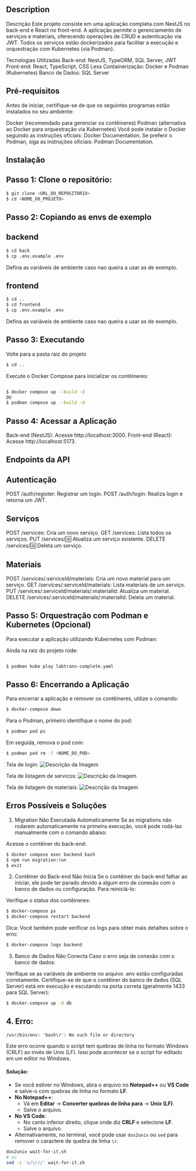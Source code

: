 
## Description

Descrição
Este projeto consiste em uma aplicação completa com NestJS no back-end e React no front-end. A aplicação permite o gerenciamento de serviços e materiais, oferecendo operações de CRUD e autenticação via JWT. Todos os serviços estão dockerizados para facilitar a execução e orquestração com Kubernetes (via Podman).

Tecnologias Utilizadas
Back-end: NestJS, TypeORM, SQL Server, JWT
Front-end: React, TypeScript, CSS Less
Containerização: Docker e Podman (Kubernetes)
Banco de Dados: SQL Server


## Pré-requisitos

Antes de iniciar, certifique-se de que os seguintes programas estão instalados no seu ambiente:

Docker (recomendado para gerenciar os contêineres)
Podman (alternativa ao Docker para orquestração via Kubernetes)
Você pode instalar o Docker seguindo as instruções oficiais: Docker Documentation.
Se preferir o Podman, siga as instruções oficiais: Podman Documentation.

## Instalação

## Passo 1: Clone o repositório:

```bash
$ git clone <URL_DO_REPOSITORIO>
$ cd <NOME_DO_PROJETO>
```

## Passo 2: Copiando as envs de exemplo

## backend
```bash
$ cd back
$ cp .env.example .env
```
Defina as variáveis de ambiente caso nao queira a usar as de exemplo.


## frontend
```bash
$ cd ..
$ cd frontend
$ cp .env.example .env
```
Defina as variáveis de ambiente caso nao queira a usar as de exemplo.

## Passo 3: Executando

Volte para a pasta raiz do projeto

```bash
$ cd ..
```

Execute o Docker Compose para inicializar os contêineres:
```bash

$ docker compose up --build -d 
OU
$ podman compose up --build -d 

```

## Passo 4: Acessar a Aplicação
Back-end (NestJS): Acesse http://localhost:3000.
Front-end (React): Acesse http://localhost:5173.

## Endpoints da API
## Autenticação
POST /auth/register: Registrar um login.
POST /auth/login: Realiza login e retorna um JWT.
## Serviços
POST /services: Cria um novo serviço.
GET /services: Lista todos os serviços.
PUT /services/:id: Atualiza um serviço existente.
DELETE /services/:id: Deleta um serviço.
##  Materiais
POST /services/:serviceId/materials: Cria um novo material para um serviço.
GET /services/:serviceId/materials: Lista materiais de um serviço.
PUT /services/:serviceId/materials/:materialId: Atualiza um material.
DELETE /services/:serviceId/materials/:materialId: Deleta um material.


## Passo 5: Orquestração com Podman e Kubernetes (Opcional)
Para executar a aplicação utilizando Kubernetes com Podman:

Ainda na raiz do projeto rode:
```bash

$ podman kube play labtrans-complete.yaml

```

## Passo 6: Encerrando a Aplicação

Para encerrar a aplicação e remover os contêineres, utilize o comando:

```bash
$ docker-compose down
```

Para o Podman, primeiro identifique o nome do pod:

```bash
$ podman pod ps
```

Em seguida, remova o pod com:

```bash
$ podman pod rm -f <NOME_DO_POD>
```

Tela de login:
![Descrição da Imagem](./assets/login.png)

Tela de listagem de servicos:
![Descrição da Imagem](./assets/listServices.png)

Tela de listagem de materiais:
![Descrição da Imagem](./assets/listMaterials.png)


## Erros Possíveis e Soluções

1. Migration Não Executada Automaticamente
Se as migrations não rodarem automaticamente na primeira execução, você pode rodá-las manualmente com o comando abaixo:

Acesse o contêiner do back-end:

```bash
$ docker compose exec backend bash
$ npm run migration:run
$ exit
```

2. Contêiner do Back-end Não Inicia
Se o contêiner do back-end falhar ao iniciar, ele pode ter parado devido a algum erro de conexão com o banco de dados ou configuração. Para reiniciá-lo:

Verifique o status dos contêineres:

```bash
$ docker-compose ps
$ docker-compose restart backend
```
Dica: Você também pode verificar os logs para obter mais detalhes sobre o erro:
```bash
$ docker-compose logs backend
```


3. Banco de Dados Não Conecta
Caso o erro seja de conexão com o banco de dados:

Verifique se as variáveis de ambiente no arquivo .env estão configuradas corretamente.
Certifique-se de que o contêiner do banco de dados (SQL Server) está em execução e escutando na porta correta (geralmente 1433 para SQL Server):
```bash
$ docker-compose up -d db
```

## 4. Erro: 

`/usr/bin/env: 'bash\r': No such file or directory`

Este erro ocorre quando o script tem quebras de linha no formato Windows (CRLF) ao invés de Unix (LF). Isso pode acontecer se o script for editado em um editor no Windows.

#### Solução:
- Se você estiver no Windows, abra o arquivo no **Notepad++** ou **VS Code** e salve-o com quebras de linha no formato **LF**.
- **No Notepad++**:
  - Vá em **Editar** -> **Converter quebras de linha para** -> **Unix (LF)**.
  - Salve o arquivo.
- **No VS Code**:
  - No canto inferior direito, clique onde diz **CRLF** e selecione **LF**.
  - Salve o arquivo.
- Alternativamente, no terminal, você pode usar `dos2unix` ou `sed` para remover o caractere de quebra de linha `\r`.

```bash
dos2unix wait-for-it.sh
# ou
sed -i 's/\r//' wait-for-it.sh